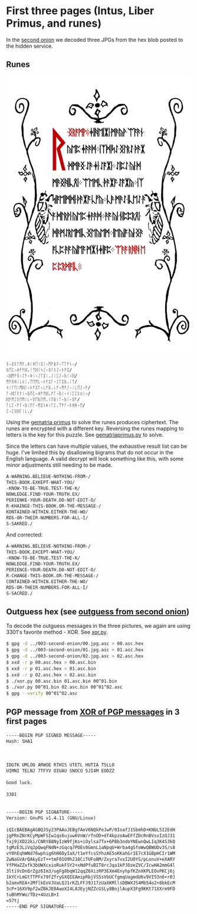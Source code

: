 # First three pages (Intus, Liber Primus, and runes)

In the [second onion](../003-second-onion/) we decoded three JPGs from the hex blob posted to the hidden service.

## Runes

![02.jpg](../003-second-onion/02.jpg)


```
ᚱ-ᛝᚱᚪᛗᚹ.ᛄᛁᚻᛖᛁᛯᛁ-ᛗᚫᚥᚹ-ᛠᚪᚫᚾ-/
ᚥᛖᛈ-ᛄᚫᚫᛞ.ᛁᛉᛞᛁᛋᛇ-ᛝᛚᚱᛇ-ᚦᚫᛯ/
-ᛞᛗᚫᛝ-ᛇᚫ-ᛄᛁ-ᛇᚪᛯᛁ.ᛇᛁᛈᛇ-ᚥᛁ-ᛞ/
ᛗᚫᛝᚻᛁᚳᛟᛁ.ᛠᛖᛗᚳ-ᚦᚫᛯᚪ-ᛇᚪᛯᚥ.ᛁᛉ/
ᛋᛁᚪᛖᛁᛗᛞᛁ-ᚦᚫᛯᚪ-ᚳᚠᚥ.ᚳᚫ-ᛗᚫᛇ-ᛁᚳᛖᛇ-ᚫ/
ᚪ-ᛞᛚᚱᚹᛁ-ᚥᛖᛈ-ᛄᚫᚫᛞ.ᚫᚪ-ᚥᛁ-ᚾᛁᛈᛈᚱᛟᛁ-/
ᛞᚫᛗᛇᚱᛖᛗᛁᚳ-ᛝᛖᚥᛖᛗ.ᛁᛖᚥᛁᚪ-ᚥᛁ-ᛝᚫ/
ᚪᚳᛈ-ᚫᚪ-ᚥᛁᛖᚪ-ᛗᛯᚾᛄᛁᚪᛈ.ᛠᚫᚪ-ᚱᚻᚻ-ᛖ/
ᛈ-ᛈᚱᛞᚪᛁᚳ./
```

Using the [gematria primus](../../2013/003-twitter/gematria.jpg) to solve the runes produces ciphertext. The runes are encrypted with a different key. Reversing the runes mapping to letters is the key for this puzzle. See [gematriaprimus.py](02.jpg.runes/gematriaprimus.py) to solve. 

Since the letters can have multiple values, the exhaustive result list can be huge. I've limited this by disallowing bigrams that do not occur in the English language. A valid decrypt will look something like this, with some minor adjustments still needing to be made.

```
A-WARNING.BELIEUE-NOTHING-FROM-/
THIS-BOOK.EXKEPT-WHAT-YOU/
-KNOW-TO-BE-TRUE.TEST-THE-K/
NOWLEDGE.FIND-YOUR-TRUTH.EX/
PERIENKE-YOUR-DEATH.DO-NOT-EDIT-O/
R-KHAINGE-THIS-BOOK.OR-THE-MESSAGE-/
KONTAINED-WITHIN.EITHER-THE-WO/
RDS-OR-THEIR-NUMBERS.FOR-ALL-I/
S-SAKRED./
```

And corrected:

```
A-WARNING.BELIEVE-NOTHING-FROM-/
THIS-BOOK.EXCEPT-WHAT-YOU/
-KNOW-TO-BE-TRUE.TEST-THE-K/
NOWLEDGE.FIND-YOUR-TRUTH.EX/
PERIENCE-YOUR-DEATH.DO-NOT-EDIT-O/
R-CHANGE-THIS-BOOK.OR-THE-MESSAGE-/
CONTAINED-WITHIN.EITHER-THE-WO/
RDS-OR-THEIR-NUMBERS.FOR-ALL-I/
S-SACRED./
```

## Outguess hex (see [outguess from second onion](../003-second-onion/README.md#outguess))

To decode the outguess messages in the three pictures, we again are using 3301's favorite method - XOR. See [xor.py](xor.py).

```bash
$ gpg -d ../003-second-onion/00.jpg.asc > 00.asc.hex
$ gpg -d ../003-second-onion/01.jpg.asc > 01.asc.hex
$ gpg -d ../003-second-onion/02.jpg.asc > 02.asc.hex
$ xxd -r p 00.asc.hex > 00.asc.bin
$ xxd -r p 01.asc.hex > 01.asc.bin
$ xxd -r p 02.asc.hex > 02.asc.bin
$ ./xor.py 00.asc.bin 01.asc.bin 00^01.bin
$ ./xor.py 00^01.bin 02.asc.bin 00^01^02.asc
$ gpg --verify 00^01^02.asc
```

## PGP message from [XOR of PGP messages](#outguess-hex-see-outguess-from-second-onion) in 3 first pages

```
-----BEGIN PGP SIGNED MESSAGE-----
Hash: SHA1



IDGTK UMLOO ARWOE RTHIS UTETL HUTIA TSLLO 
UIMNI TELNJ 7TFYV OIUAU SNOCO 5JI4M EODZZ 

Good luck.

3301


-----BEGIN PGP SIGNATURE-----
Version: GnuPG v1.4.11 (GNU/Linux)

iQIcBAEBAgAGBQJSy23PAAoJEBgfAeV6NQkPeJwP/0IoafJ1SbmhD+KNbL5I2EdH
jgPRnZNrKCyMpWFSIw1qs6ujuw6VnW/rfnOD+df4kpzoAwEFfZDcRnBVsvIzOJ31
Txj9jXD22ki/CNRY88NyIzW9fjKs+iOylsa7Tx+6PBb3ndoYNEwnQwLIq3K4S3kQ
tgMzE3LiVq2pQwqFNdN+zGqcq7POEs0GmnL1aNpqU+Wrba4gSfoWwQBWUDv3S/s8
vY0hEqhWNd76wphig6hH6OyIaX/t1eYfcsSYhzAE5oKKahGr1E7cX1GBpHCIr1WM
ZwNaGVArQAkyEzT++tmF01O9h218CiTUFoBM/Zxyra7vxI2UOYS/pLonuV+eXARY
YfPHaZZxfk3bUWXcxioRukFSY2+xNdPfuBIT8rcJqa1kPJOzeZVC/IcwHA2mmG4l
3ltiVcDnQrZgz6Im3/ugFg8bqW12qqZ6XizRP3EXm4EnyhpfKZnXKPLEOvPKCj6j
1kYCrLmGtTTPFx79fZfryGXQIEAmipRbjVS5sVbUCfgmqUagmdU6v9VI53n6+r0J
b2amxREA+2MflkEoVJUaLQJ1rKZLFFJ9J17zUaXKMllsDBWXJS4Mb54o2+8bkEcM
3cP+16XV9pf2wZBkJE0AwoXI4L8JEyjNZZcGSLy8BojlAupX3Fg9KKt71XXrm9FD
tuBhMYWo/TDz+4UzLB+I
=57tj
-----END PGP SIGNATURE-----
```